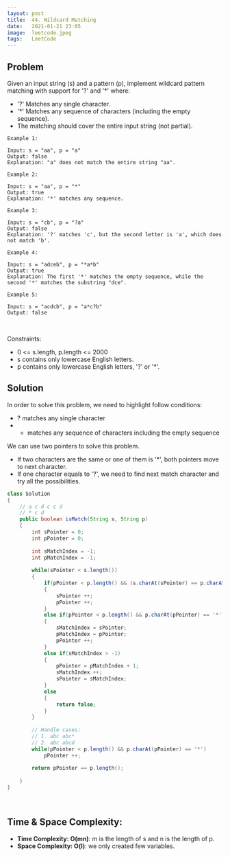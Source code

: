 ```yaml
---
layout: post 
title:  44. Wildcard Matching
date:   2021-01-21 23:05
image:  leetcode.jpeg
tags:   LeetCode
---
```


## Problem

Given an input string (s) and a pattern (p), implement wildcard pattern matching with support for '?' and '*' where:

* '?' Matches any single character.
* '*' Matches any sequence of characters (including the empty sequence).
* The matching should cover the entire input string (not partial).

```
Example 1:

Input: s = "aa", p = "a"
Output: false
Explanation: "a" does not match the entire string "aa".

Example 2:

Input: s = "aa", p = "*"
Output: true
Explanation: '*' matches any sequence.

Example 3:

Input: s = "cb", p = "?a"
Output: false
Explanation: '?' matches 'c', but the second letter is 'a', which does not match 'b'.

Example 4:

Input: s = "adceb", p = "*a*b"
Output: true
Explanation: The first '*' matches the empty sequence, while the second '*' matches the substring "dce".

Example 5:

Input: s = "acdcb", p = "a*c?b"
Output: false
```

<!-- Line breaks -->
<br />

Constraints:

* 0 <= s.length, p.length <= 2000
* s contains only lowercase English letters.
* p contains only lowercase English letters, '?' or '*'.

## Solution

In order to solve this problem, we need to highlight follow conditions:

* ? matches any single character
* * matches any sequence of characters including the empty sequence

We can use two pointers to solve this problem. 

* If two characters are the same or one of them is '*', both pointers move to next character.
* If one character equals to '?', we need to find next match character and try all the possibilities.

```java
class Solution 
{
    // a c d c c d
    // * c d
    public boolean isMatch(String s, String p) 
    {
        int sPointer = 0;
        int pPointer = 0;
        
        int sMatchIndex = -1;
        int pMatchIndex = -1;
        
        while(sPointer < s.length())
        {
            if(pPointer < p.length() && (s.charAt(sPointer) == p.charAt(pPointer) || p.charAt(pPointer) == '?'))
            {
                sPointer ++;
                pPointer ++;
            }
            else if(pPointer < p.length() && p.charAt(pPointer) == '*')
            {
                sMatchIndex = sPointer;
                pMatchIndex = pPointer;
                pPointer ++;
            }
            else if(sMatchIndex > -1)
            {
                pPointer = pMatchIndex + 1;
                sMatchIndex ++;
                sPointer = sMatchIndex;
            }
            else
            {
                return false;
            }
        }
        
        // Handle cases:
        // 1. abc abc*
        // 2. abc abcd
        while(pPointer < p.length() && p.charAt(pPointer) == '*')
            pPointer ++;
        
        return pPointer == p.length();
        
    }
}
```

<!-- Line breaks -->
<br />

## Time & Space Complexity:

* **Time Complexity: O(mn)**: m is the length of s and n is the length of p.
* **Space Complexity: O(l)**: we only created few variables.


